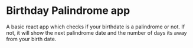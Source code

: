 # Birthday Palindrome app

A basic react app which checks if your birthdate is a palindrome or not. If not, it will show the next palindrome date and the number of days its away from your birth date. 
